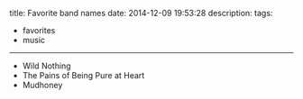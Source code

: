 title: Favorite band names
date: 2014-12-09 19:53:28
description:
tags:
- favorites
- music
---

- Wild Nothing
- The Pains of Being Pure at Heart
- Mudhoney

